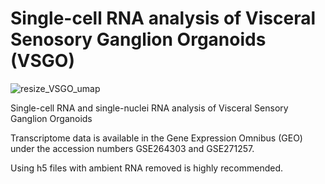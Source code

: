 # Single-cell RNA analysis of Visceral Senosory Ganglion Organoids (VSGO)

![resize_VSGO_umap](https://github.com/user-attachments/assets/50bc0da0-eedd-4641-bb65-ff1c63530c73)

Single-cell RNA and single-nuclei RNA analysis of Visceral Sensory Ganglion Organoids

Transcriptome data is available in the Gene Expression Omnibus (GEO) 
under the accession numbers GSE264303 and GSE271257.

Using h5 files with ambient RNA removed is highly recommended.
